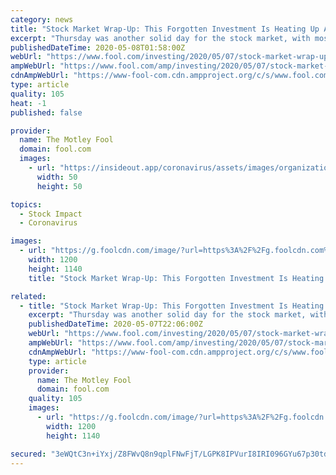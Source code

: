 ```yaml
---
category: news
title: "Stock Market Wrap-Up: This Forgotten Investment Is Heating Up Again"
excerpt: "Thursday was another solid day for the stock market, with most major market benchmarks posting decent gains. A host of earnings reports from some up-and-coming stars in the technology sector helped to bolster investor sentiment."
publishedDateTime: 2020-05-08T01:58:00Z
webUrl: "https://www.fool.com/investing/2020/05/07/stock-market-wrap-up-this-forgotten-investment-is.aspx?source=iedfolrf0000001"
ampWebUrl: "https://www.fool.com/amp/investing/2020/05/07/stock-market-wrap-up-this-forgotten-investment-is.aspx"
cdnAmpWebUrl: "https://www-fool-com.cdn.ampproject.org/c/s/www.fool.com/amp/investing/2020/05/07/stock-market-wrap-up-this-forgotten-investment-is.aspx"
type: article
quality: 105
heat: -1
published: false

provider:
  name: The Motley Fool
  domain: fool.com
  images:
    - url: "https://insideout.app/coronavirus/assets/images/organizations/fool.com-50x50.jpg"
      width: 50
      height: 50

topics:
  - Stock Impact
  - Coronavirus

images:
  - url: "https://g.foolcdn.com/image/?url=https%3A%2F%2Fg.foolcdn.com%2Feditorial%2Fimages%2F572709%2Fwall-street-gettyimages-488263377.jpg&w=1200&op=resize"
    width: 1200
    height: 1140
    title: "Stock Market Wrap-Up: This Forgotten Investment Is Heating Up Again"

related:
  - title: "Stock Market Wrap-Up: This Forgotten Investment Is Heating Up Again"
    excerpt: "Thursday was another solid day for the stock market, with most major market benchmarks posting decent gains. A host of earnings reports from some up-and-coming stars in the technology sector helped to bolster investor sentiment."
    publishedDateTime: 2020-05-07T22:06:00Z
    webUrl: "https://www.fool.com/investing/2020/05/07/stock-market-wrap-up-this-forgotten-investment-is.aspx"
    ampWebUrl: "https://www.fool.com/amp/investing/2020/05/07/stock-market-wrap-up-this-forgotten-investment-is.aspx"
    cdnAmpWebUrl: "https://www-fool-com.cdn.ampproject.org/c/s/www.fool.com/amp/investing/2020/05/07/stock-market-wrap-up-this-forgotten-investment-is.aspx"
    type: article
    provider:
      name: The Motley Fool
      domain: fool.com
    quality: 105
    images:
      - url: "https://g.foolcdn.com/image/?url=https%3A%2F%2Fg.foolcdn.com%2Feditorial%2Fimages%2F572709%2Fwall-street-gettyimages-488263377.jpg&w=1200&op=resize"
        width: 1200
        height: 1140

secured: "3eWQtC3n+iYxj/Z8FWvQ8n9qplFNwFjT/LGPK8IPVurI8IRI096GYu67p30tdw70t8JhfHq3Eo0sG0z+sOx6kf13fET6Cpul1zUFW5FncPzcNKgrib5rxZM2TfCblmO48iZX4Ax6siN9qb5XZpyZWoaKbw5FxejiZc5bSpELZtQEetmeTJ0B5GVVrsjliELHWYr00c6l1PnRNQAqbvMU3U6m7ZKBOOYiAAWjaZPgtKYZcrqijcnjGT8e1MZmYlF4KxhYi9vpYiOpgwBG/FDY7f/yJb4bK8Yw7Rk2nrGpm86pkPRSmAcFSN0PDVgS75hZOlJyKTBK+G2KFIMh6oQ21nw9+WG3nMPtWu56lwB3ranvaR6btkI7CPMVVv7R7AynG3aSoK/qEvIrH2W/Gvg4tPAANVaozsCX5RnddxjrUBC2aiJyrRn4NWKEYlEcAXWC6/iyOAGzTIS/Id/tnQ0r9/h1epdT8Qvz7cxGnJUZAJU=;MBH0VSKh1ocMfdL/yBa2ew=="
---
```


